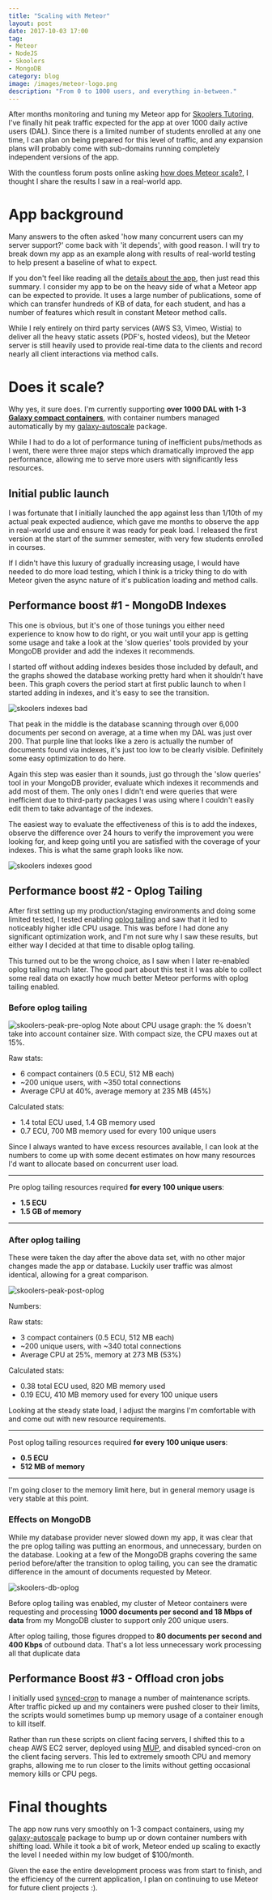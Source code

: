 ```yaml
---
title: "Scaling with Meteor"
layout: post
date: 2017-10-03 17:00
tag:
- Meteor
- NodeJS
- Skoolers
- MongoDB
category: blog
image: /images/meteor-logo.png
description: "From 0 to 1000 users, and everything in-between."
---
```

After months monitoring and tuning my Meteor app for [Skoolers Tutoring](/projects/skoolers), I've finally hit peak traffic expected for the app at over 1000 daily active users (DAL). Since there is a limited number of students enrolled at any one time, I can plan on being prepared for this level of traffic, and any expansion plans will probably come with sub-domains running completely independent versions of the app.

With the countless forum posts online asking [how does Meteor scale?](https://forums.meteor.com/t/how-many-simultaneous-users-does-the-biggest-current-meteor-app-support/10421/7), I thought I share the results I saw in a real-world app.

# App background

Many answers to the often asked 'how many concurrent users can my server support?' come back with 'it depends', with good reason. I will try to break down my app as an example along with results of real-world testing to help present a baseline of what to expect.

If you don't feel like reading all the [details about the app](/blog/skoolers-app-details), then just read this summary. I consider my app to be on the heavy side of what a Meteor app can be expected to provide. It uses a large number of publications, some of which can transfer hundreds of KB of data, for each student, and has a number of features which result in constant Meteor method calls.

While I rely entirely on third party services (AWS S3, Vimeo, Wistia) to deliver all the heavy static assets (PDF's, hosted videos), but the Meteor server is still heavily used to provide real-time data to the clients and record nearly all client interactions via method calls.

# Does it scale?

Why yes, it sure does. I'm currently supporting **over 1000 DAL with 1-3 [Galaxy compact containers](https://www.meteor.com/pricing)**, with container numbers managed automatically by my [galaxy-autoscale](/blog/meteor-galaxy-autoscale) package.

While I had to do a lot of performance tuning of inefficient pubs/methods as I went, there were three major steps which dramatically improved the app performance, allowing me to serve more users with significantly less resources.

## Initial public launch

I was fortunate that I initially launched the app against less than 1/10th of my actual peak expected audience, which gave me months to observe the app in real-world use and ensure it was ready for peak load. I released the first version at the start of the summer semester, with very few students enrolled in courses.

If I didn't have this luxury of gradually increasing usage, I would have needed to do more load testing, which I think is a tricky thing to do with Meteor given the async nature of it's publication loading and method calls.

## Performance boost #1 - MongoDB Indexes

This one is obvious, but it's one of those tunings you either need experience to know how to do right, or you wait until your app is getting some usage and take a look at the 'slow queries' tools provided by your MongoDB provider and add the indexes it recommends.

I started off without adding indexes besides those included by default, and the graphs showed the database working pretty hard when it shouldn't have been. This graph covers the period start at first public launch to when I started adding in indexes, and it's easy to see the transition.

![skoolers indexes bad](/images/skoolers-indexes-bad.png "Skoolers MongoDB Indexes Bad")

That peak in the middle is the database scanning through over 6,000 documents per second on average, at a time when my DAL was just over 200. That purple line that looks like a zero is actually the number of documents found via indexes, it's just too low to be clearly visible. Definitely some easy optimization to do here.

Again this step was easier than it sounds, just go through the 'slow queries' tool in your MongoDB provider, evaluate which indexes it recommends and add most of them. The only ones I didn't end were queries that were inefficient due to third-party packages I was using where I couldn't easily edit them to take advantage of the indexes.

The easiest way to evaluate the effectiveness of this is to add the indexes, observe the difference over 24 hours to verify the improvement you were looking for, and keep going until you are satisfied with the coverage of your indexes. This is what the same graph looks like now.

![skoolers indexes good](/images/skoolers-indexes-good.png "Skoolers MongoDB Indexes Good")

## Performance boost #2 - Oplog Tailing

After first setting up my production/staging environments and doing some limited tested, I tested enabling [oplog tailing](https://blog.meteor.com/tuning-meteor-mongo-livedata-for-scalability-13fe9deb8908) and saw that it led to noticeably higher idle CPU usage. This was before I had done any significant optimization work, and I'm not sure why I saw these results, but either way I decided at that time to disable oplog tailing.

This turned out to be the wrong choice, as I saw when I later re-enabled oplog tailing much later. The good part about this test it I was able to collect some real data on exactly how much better Meteor performs with oplog tailing enabled.

### Before oplog tailing

![skoolers-peak-pre-oplog](/images/skoolers-peak-pre-oplog.png "Skoolers Peak Log Pre-Oplog Tailing")
Note about CPU usage graph: the % doesn't take into account container size. With compact size, the CPU maxes out at 15%.

Raw stats:
- 6 compact containers (0.5 ECU, 512 MB each)
- ~200 unique users, with ~350 total connections
- Average CPU at 40%, average memory at 235 MB (45%)

Calculated stats:
- 1.4 total ECU used, 1.4 GB memory used
- 0.7 ECU, 700 MB memory used for every 100 unique users

Since I always wanted to have excess resources available, I can look at the numbers to come up with some decent estimates on how many resources I'd want to allocate based on concurrent user load.

---

Pre oplog tailing resources required **for every 100 unique users**:
- **1.5 ECU**
- **1.5 GB of memory**

---

### After oplog tailing

These were taken the day after the above data set, with no other major changes made the app or database. Luckily user traffic was almost identical, allowing for a great comparison.

![skoolers-peak-post-oplog](/images/skoolers-peak-post-oplog.png "Skoolers Peak Log Post-Oplog Tailing")

Numbers:

Raw stats:
- 3 compact containers (0.5 ECU, 512 MB each)
- ~200 unique users, with ~340 total connections
- Average CPU at 25%, memory at 273 MB (53%)

Calculated stats:
- 0.38 total ECU used, 820 MB memory used
- 0.19 ECU, 410 MB memory used for every 100 unique users

Looking at the steady state load, I adjust the margins I'm comfortable with and come out with new resource requirements.

---

Post oplog tailing resources required **for every 100 unique users**:
- **0.5 ECU**
- **512 MB of memory**

---

I'm going closer to the memory limit here, but in general memory usage is very stable at this point.

### Effects on MongoDB

While my database provider never slowed down my app, it was clear that the pre oplog tailing was putting an enormous, and unnecessary, burden on the database. Looking at a few of the MongoDB graphs covering the same period before/after the transition to oplog tailing, you can see the dramatic difference in the amount of documents requested by Meteor.

![skoolers-db-oplog](/images/skoolers-db-oplog.png "Skoolers MongoDB Scan Before/After Oplog Tailing")

Before oplog tailing was enabled, my cluster of Meteor containers were requesting and processing **1000 documents per second and 18 Mbps of data** from my MongoDB cluster to support only 200 unique users.

After oplog tailing, those figures dropped to **80 documents per second and 400 Kbps** of outbound data. That's a lot less unnecessary work processing all that duplicate data

## Performance Boost #3 - Offload cron jobs

I initially used [synced-cron](https://github.com/percolatestudio/meteor-synced-cron) to manage a number of maintenance scripts. After traffic picked up and my containers were pushed closer to their limits, the scripts would sometimes bump up memory usage of a container enough to kill itself.

Rather than run these scripts on client facing servers, I shifted this to a cheap AWS EC2 server, deployed using [MUP](https://www.npmjs.com/package/mup), and disabled synced-cron on the client facing servers. This led to extremely smooth CPU and memory graphs, allowing me to run closer to the limits without getting occasional memory kills or CPU pegs.

# Final thoughts

The app now runs very smoothly on 1-3 compact containers, using my [galaxy-autoscale](/blog/meteor-galaxy-autoscale) package to bump up or down container numbers with shifting load. While it took a bit of work, Meteor ended up scaling to exactly the level I needed within my low budget of $100/month.

Given the ease the entire development process was from start to finish, and the efficiency of the current application, I plan on continuing to use Meteor for future client projects :).
